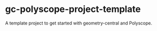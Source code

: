 # gc-polyscope-project-template
A template project to get started with geometry-central and Polyscope.
